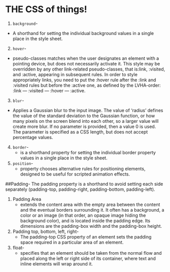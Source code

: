 # THE CSS of things!

1. `background`-
  * A shorthand for setting the individual background values in a single place in the style sheet.
2. `hover`-
  * pseudo-classes matches when the user designates an element with a pointing device, but does not necessarily activate it. This style may be overridden by any other link-related pseudo-classes, that is:link, :visited, and :active, appearing in subsequent rules. In order to style appropriately links, you need to put the :hover rule after the :link and :visited rules but before the :active one, as defined by the LVHA-order: :link — :visited — :hover — :active.
3. `blur`-
  * Applies a Gaussian blur to the input image. The value of ‘radius’ defines the value of the standard deviation to the Gaussian function, or how many pixels on the screen blend into each other, so a larger value will create more blur. If no parameter is provided, then a value 0 is used. The parameter is specified as a CSS length, but does not accept percentage values.
4. `border`-
   * is a shorthand property for setting the individual border property values in a single place in the style sheet.
5. `position`-
   * property chooses alternative rules for positioning elements, designed to be useful for scripted animation effects.



##Padding-
    The padding property is a shorthand to avoid setting each side separately (padding-top, padding-right, padding-bottom, padding-left).
1. Padding Area
   * extends the content area with the empty area between the content and the eventual borders surrounding it. It often has a background, a color or an image (in that order, an opaque image hiding the background color), and is located inside the padding edge. Its dimensions are the padding-box width and the padding-box height.
2. Padding top, bottom, left, right-
   * The padding-top CSS property of an element sets the padding space required in a particular area of an element.
3. float-
   * specifies that an element should be taken from the normal flow and placed along the left or right side of its container, where text and inline elements will wrap around it.
  
  
